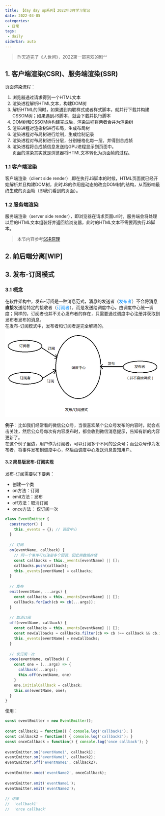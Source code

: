 ```yaml
---
title: 【day day up系列】2022年3月学习笔记
date: 2022-03-05
categories:
 - 日常
tags:
 - daily
siderbar: auto
---
```


> 昨天追完了《人世间》，2022第一部喜欢的剧^^

## 1. 客户端渲染(CSR)、服务端渲染(SSR)
页面渲染流程：  
1. 浏览器通过请求得到一个HTML文本  
2. 渲染进程解析HTML文本，构建DOM树  
3. 解析HTML的同时，如果遇到内联样式或者样式脚本，就并行下载并构建CSSOM树；如果遇到JS脚本，就会下载并执行脚本  
4. DOM树和CSSOM树构建完成后，渲染进程将两者合并为渲染树  
5. 渲染进程对渲染树进行布局，生成布局树  
6. 渲染进程对布局树进行绘制，生成绘制记录  
7. 渲染进程对布局树进行分层，分别栅格化每一层，并得到合成帧  
8. 渲染进程将合成帧信息发送给GPU进程显示到页面中。  
页面的渲染其实就是浏览器将HTML文本转化为页面帧的过程。  
### 1.1 客户端渲染
客户端渲染（client side render）,即在执行JS脚本的时候，HTML页面就已经开始解析并且构建DOM树，此时JS的作用是动态的改变DOM树的结构，从而影响最终生成的页面帧（即我们看到的页面）。
### 1.2 服务端渲染
服务端渲染（server side render），即浏览器在请求页面url时，服务端会将处理以后的HTML文本组装好并返回给浏览器，此时的HTML文本不需要再执行JS脚本。

> 本节内容参考[SSR原理](https://github.com/yacan8/blog/issues/30)

## 2. 前后端分离[WIP]

## 3. 发布-订阅模式
### 3.1 概念
在软件架构中，发布-订阅是一种消息范式，消息的发送者（<font color="#008dff">发布者</font>）不会将消息**直接**发送给特定的接收者（<font color="#008dff">订阅者</font>），而是发送给调度中心，由调度中心统一调度；同样的，订阅者也并不关心发布者的存在，只需要通过调度中心注册并获取到发布者发布的消息。   
在发布-订阅模式中，发布者和订阅者是完全解耦的。  
![](../images/daily-032.png)  

**例子**：比如我们经常看的微信公众号，当很喜欢某个公众号发布的内容时，就会点击关注，然后公众号每次有内容发布时，都会收到微信消息提示，告知有新的内容更新了。  
在这个例子里边，用户作为订阅者，可以订阅多个不同的公众号；而公众号作为发布者，将事件发布到调度中心，然后由调度中心发送消息告知用户。

#### 3.2 简易版发布-订阅实现
发布-订阅需要以下要素：  
- 创建一个类
- on方法：订阅  
- emit方法：发布  
- off方法：取消订阅  
- once方法： 仅订阅一次  

```js
class EventEmitter {
  constructor() {
    this._events = {}; // 调度中心
  }

  // 订阅
  on(eventName, callback) {
    // 同一个事件可以注册多个回调，因此用数组存储
    const callbacks = this._events[eventName] || []; 
    callbacks.push(callback);
    this._events[eventName] = callbacks;
  }

  // 发布
  emit(eventName, ...args) {
    const callbacks = this._events[eventName] || [];
    callbacks.forEach(cb => cb(...args));
  }

  // 取消订阅
  off(eventName, callback) {
    const callbacks = this._events[eventName] || [];
    const newCallbacks = callbacks.filter(cb => cb !== callback && cb.initialCallback != callback);
    this._events[eventName] = newCallbacks;
  }

  // 仅订阅一次
  once(eventName, callback) {
    const one = (...args) => {
      callback(...args);
      this.off(eventName, one)
    }
    one.initialCallback = callback;
    this.on(eventName, one);
  }
}
```  

使用：  
```js
const eventEmitter = new EventEmitter();

const callback1 = function() { console.log('callback1'); }
const callback2 = function() { console.log('callback2'); } 
const onceCallback = function() { console.log('once callback'); }

eventEmitter.on('eventName1', callback1);
eventEmitter.on('eventName1', callback2);
eventEmitter.off('eventName1', callback2);

eventEmitter.once('eventName2', onceCallback);

eventEmitter.emit('eventName1');
eventEmitter.emit('eventName2');

// 结果
//  'callback1'
//  'once callback'
```